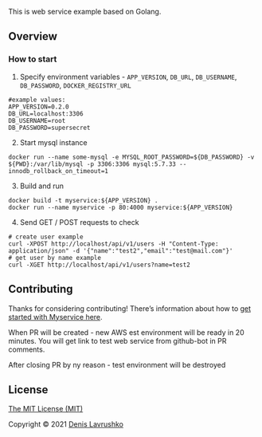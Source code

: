 This is web service example based on Golang.

## Overview

### How to start
1. Specify environment variables - `APP_VERSION`, `DB_URL`, `DB_USERNAME`, `DB_PASSWORD`, `DOCKER_REGISTRY_URL`
```shell
#example values:
APP_VERSION=0.2.0
DB_URL=localhost:3306
DB_USERNAME=root
DB_PASSWORD=supersecret
```
2. Start mysql instance
```shell
docker run --name some-mysql -e MYSQL_ROOT_PASSWORD=${DB_PASSWORD} -v ${PWD}:/var/lib/mysql -p 3306:3306 mysql:5.7.33 --innodb_rollback_on_timeout=1
```
3. Build and run
```shell
docker build -t myservice:${APP_VERSION} .
docker run --name myservice -p 80:4000 myservice:${APP_VERSION}
```
4. Send GET / POST requests to check
```shell
# create user example
curl -XPOST http://localhost/api/v1/users -H "Content-Type: application/json" -d '{"name":"test2","email":"test@mail.com"}'
# get user by name example
curl -XGET http://localhost/api/v1/users?name=test2
```

## Contributing

Thanks for considering contributing! There’s information about how to [get started with Myservice here](CONTRIBUTING.md).

When PR will be created - new AWS est environment will be ready in 20 minutes. You will get link to test web service from github-bot
in PR comments.

After closing PR by ny reason - test environment will be destroyed

## License

[The MIT License (MIT)](LICENSE.md)

Copyright © 2021 [Denis Lavrushko](https://dlavrushko.de)